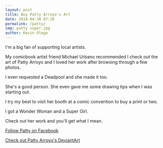 ```yaml
--- 
layout: post 
title: Buy Patty Arroyo's Art
date: 2018-04-30 07:28
permalink: /patty/ 
img: patty super.jpg
author: Kevin Olega 
--- 
```

I'm a big fan of supporting local artists.

My comicbook artist friend Michael Urbano recommended I check out the art of Patty Arroyo and I loved her work after browsing through a few photos.

I even requested a Deadpool and she made it too.

She's a good person. She even gave me some drawing tips when I was starting out.

I try my best to visit her booth at a comic convention to buy a print or two. 

I got a Wonder Woman and a Super Girl.

Check out her work and you'll get what I mean.

[Follow Patty on Facebook](https://www.facebook.com/pg/pattyarroyoart/)

[Check out Patty Arroyo's DeviantArt](https://pattyarroyo.deviantart.com/)



